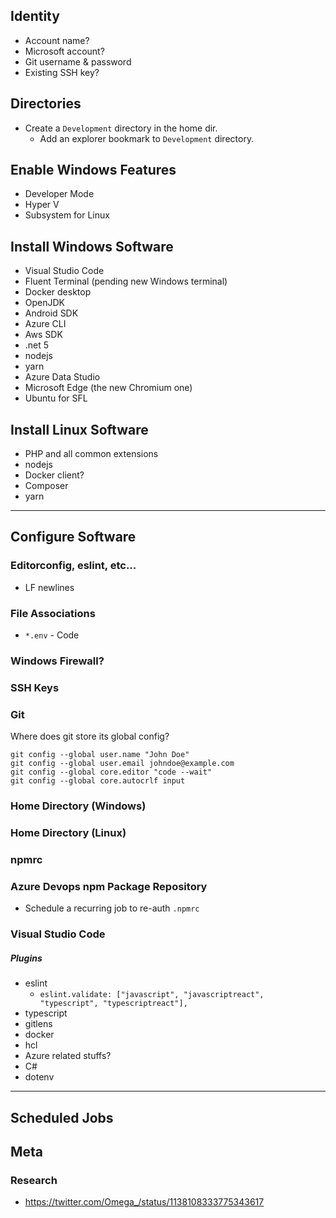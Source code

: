 ## Identity

 - Account name?
 - Microsoft account?
 - Git username & password
 - Existing SSH key?

## Directories

 - Create a `Development` directory in the home dir.
   - Add an explorer bookmark to `Development` directory.

## Enable Windows Features

 - Developer Mode
 - Hyper V
 - Subsystem for Linux

## Install Windows Software

 - Visual Studio Code
 - Fluent Terminal (pending new Windows terminal)
  - Docker desktop
 - OpenJDK
 - Android SDK
 - Azure CLI
 - Aws SDK
 - .net 5
 - nodejs
 - yarn
 - Azure Data Studio
 - Microsoft Edge (the new Chromium one)
 - Ubuntu for SFL

 ## Install Linux Software

 - PHP and all common extensions
 - nodejs
 - Docker client?
 - Composer
 - yarn

---

## Configure Software

### Editorconfig, eslint, etc...
 - LF newlines


### File Associations

 - `*.env` - Code

### Windows Firewall?

### SSH Keys

### Git

Where does git store its global config?

```
git config --global user.name "John Doe"
git config --global user.email johndoe@example.com
git config --global core.editor "code --wait"
git config --global core.autocrlf input
```

### Home Directory (Windows)
### Home Directory (Linux)


### npmrc

### Azure Devops npm Package Repository

 - Schedule a recurring job to re-auth `.npmrc`

### Visual Studio Code
##### Plugins
 - eslint
   - `eslint.validate: ["javascript", "javascriptreact", "typescript", "typescriptreact"],`
 - typescript
 - gitlens
 - docker
 - hcl
 - Azure related stuffs?
 - C#
 - dotenv

---

## Scheduled Jobs



## Meta

### Research

 - https://twitter.com/Omega_/status/1138108333775343617